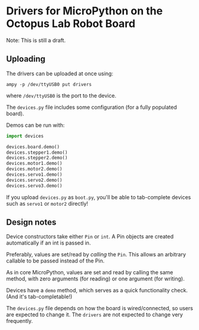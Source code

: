 # Drivers for MicroPython on the Octopus Lab Robot Board

Note: This is still a draft.


## Uploading

The drivers can be uploaded at once using:

    ampy -p /dev/ttyUSB0 put drivers

where `/dev/ttyUSB0` is the port to the device.

The `devices.py` file includes some configuration (for a fully populated board).

Demos can be run with:

```python
import devices

devices.board.demo()
devices.stepper1.demo()
devices.stepper2.demo()
devices.motor1.demo()
devices.motor2.demo()
devices.servo1.demo()
devices.servo2.demo()
devices.servo3.demo()
```

If you upload `devices.py` as `boot.py`, you'll be able to tab-complete devices
such as `servo1` or `motor2` directly!


## Design notes

Device constructors take either `Pin` or `int`. A Pin objects are created
automatically if an int is passed in.

Preferably, values are set/read by *calling* the `Pin`.
This allows an arbitrary callable to be passed instead of the Pin.

As in core MicroPython, values are set and read by calling the same method,
with zero arguments (for reading) or one argument (for writing).

Devices have a `demo` method, which serves as a quick functionality check.
(And it's tab-completable!)

The `devices.py` file depends on how the board is wired/connected, so users
are expected to change it.
The `drivers` are not expected to change very frequently.
